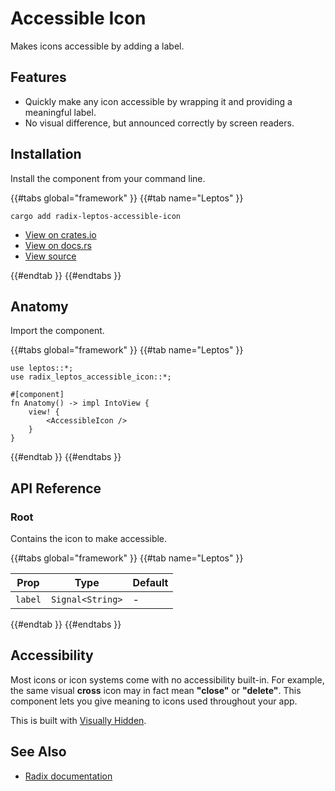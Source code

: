# Accessible Icon

Makes icons accessible by adding a label.

## Features

-   Quickly make any icon accessible by wrapping it and providing a meaningful label.
-   No visual difference, but announced correctly by screen readers.

## Installation

Install the component from your command line.

{{#tabs global="framework" }}
{{#tab name="Leptos" }}

```shell
cargo add radix-leptos-accessible-icon
```

-   [View on crates.io](https://crates.io/crates/radix-leptos-accessible-icon)
-   [View on docs.rs](https://docs.rs/radix-leptos-accessible-icon/latest/radix_leptos_accessible_icon/)
-   [View source](https://github.com/RustForWeb/radix/tree/main/packages/primitives/leptos/accessible-icon)

{{#endtab }}
{{#endtabs }}

## Anatomy

Import the component.

{{#tabs global="framework" }}
{{#tab name="Leptos" }}

```rust,ignore
use leptos::*;
use radix_leptos_accessible_icon::*;

#[component]
fn Anatomy() -> impl IntoView {
    view! {
        <AccessibleIcon />
    }
}
```

{{#endtab }}
{{#endtabs }}

## API Reference

### Root

Contains the icon to make accessible.

{{#tabs global="framework" }}
{{#tab name="Leptos" }}

| Prop    | Type             | Default |
| ------- | ---------------- | ------- |
| `label` | `Signal<String>` | -       |

{{#endtab }}
{{#endtabs }}

## Accessibility

Most icons or icon systems come with no accessibility built-in. For example, the same visual **cross** icon may in fact mean **"close"** or **"delete"**.
This component lets you give meaning to icons used throughout your app.

This is built with [Visually Hidden](./visually-hidden.md).

## See Also

-   [Radix documentation](https://www.radix-ui.com/primitives/docs/utilities/accessible-icon)
